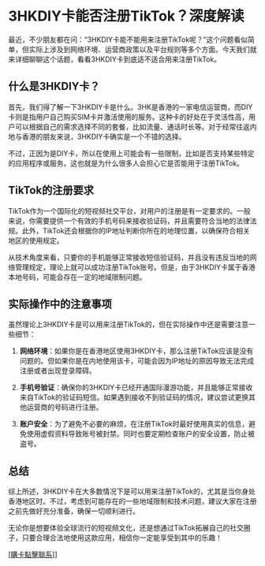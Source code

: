 # 3HKDIY卡能否注册TikTok？深度解读

最近，不少朋友都在问：“3HKDIY卡能不能用来注册TikTok呢？”这个问题看似简单，但实际上涉及到网络环境、运营商政策以及平台规则等多个方面。今天我们就来详细聊聊这个话题，看看3HKDIY卡到底适不适合用来注册TikTok。

## 什么是3HKDIY卡？

首先，我们得了解一下3HKDIY卡是什么。3HK是香港的一家电信运营商，而DIY卡则是指用户自己购买SIM卡并激活使用的服务。这种卡的好处在于灵活性高，用户可以根据自己的需求选择不同的套餐，比如流量、通话时长等。对于经常往返内地与香港的朋友来说，3HKDIY卡确实是一个不错的选择。

不过，正因为是DIY卡，所以在使用上可能会有一些限制，比如是否支持某些特定的应用程序或服务。这也就是为什么很多人会担心它是否能用于注册TikTok。

## TikTok的注册要求

TikTok作为一个国际化的短视频社交平台，对用户的注册是有一定要求的。一般来说，你需要提供一个有效的手机号码来接收验证码，并且需要符合当地的法律法规。此外，TikTok还会根据你的IP地址判断你所在的地理位置，以确保符合相关地区的使用规定。

从技术角度来看，只要你的手机能够正常接收短信验证码，并且没有违反当地的网络管理规定，理论上就可以成功注册TikTok账号。但是，由于3HKDIY卡属于香港本地号码，可能会存在一定的地域限制问题。

## 实际操作中的注意事项

虽然理论上3HKDIY卡是可以用来注册TikTok的，但在实际操作中还是需要注意一些细节：

1. **网络环境**：如果你是在香港地区使用3HKDIY卡，那么注册TikTok应该是没有问题的。但如果你是在内地使用该卡，可能会因为IP地址的原因导致无法完成注册或者出现登录障碍。

2. **手机号验证**：确保你的3HKDIY卡已经开通国际漫游功能，并且能够正常接收来自TikTok的验证码短信。如果遇到接收不到验证码的情况，建议尝试更换其他运营商的号码进行注册。

3. **账户安全**：为了避免不必要的麻烦，在注册TikTok时最好使用真实的信息，避免使用虚假资料导致账号被封禁。同时也要定期检查账户的安全设置，防止被盗号。

## 总结

综上所述，3HKDIY卡在大多数情况下是可以用来注册TikTok的，尤其是当你身处香港地区时。不过，考虑到可能存在的一些地域限制和技术问题，建议大家在注册之前先做好充分准备，确保一切顺利进行。

无论你是想要体验全球流行的短视频文化，还是想通过TikTok拓展自己的社交圈子，只要合理合法地使用这款应用，相信你一定能享受到其中的乐趣！

[[購卡點擊聯系](https://t.me/s/esim1088)]]